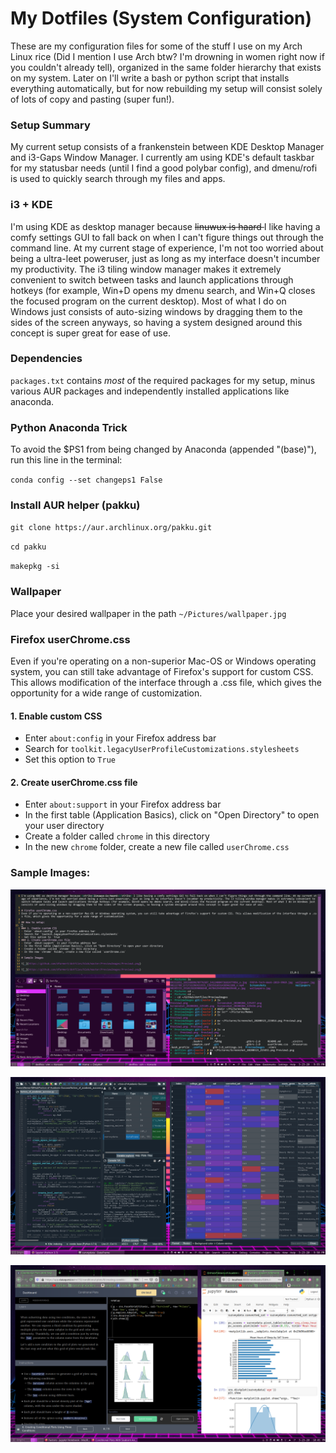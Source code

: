 # My Dotfiles (System Configuration)

These are my configuration files for some of the stuff I use on my Arch Linux rice (Did I mention I use Arch btw? I'm drowning in women right now if you couldn't already tell), organized in the same folder hierarchy that exists on my system. Later on I'll write a bash or python script that installs everything automatically, but for now rebuilding my setup will consist solely of lots of copy and pasting (super fun!).

### Setup Summary
My current setup consists of a frankenstein between KDE Desktop Manager and i3-Gaps Window Manager. I currently am using KDE's default taskbar for my statusbar needs (until I find a good polybar config), and dmenu/rofi is used to quickly search through my files and apps. 

### i3 + KDE
I'm using KDE as desktop manager because <strike>linuwux is haard </strike> I like having a comfy settings GUI to fall back on when I can't figure things out through the command line. At my current stage of experience, I'm not too worried about being a ultra-leet poweruser, just as long as my interface doesn't incumber my productivity. The i3 tiling window manager makes it extremely convenient to switch between tasks and launch applications through hotkeys (for example, Win+D opens my dmenu search, and Win+Q closes the focused program on the current desktop). Most of what I do on Windows just consists of auto-sizing windows by dragging them to the sides of the screen anyways, so having a system designed around this concept is super great for ease of use.

### Dependencies
`packages.txt` contains *most* of the required packages for my setup, minus various AUR packages and independently installed applications like anaconda.

### Python Anaconda Trick
To avoid the $PS1 from being changed by Anaconda (appended "(base)"), run this line in the terminal: 

`conda config --set changeps1 False`

### Install AUR helper (pakku)
`git clone https://aur.archlinux.org/pakku.git`

`cd pakku`

`makepkg -si`

### Wallpaper
Place your desired wallpaper in the path `~/Pictures/wallpaper.jpg`

### Firefox userChrome.css
Even if you're operating on a non-superior Mac-OS or Windows operating system, you can still take advantage of Firefox's support for custom CSS. This allows modification of the interface through a .css file, which gives the opportunity for a wide range of customization.

#### 1. Enable custom CSS
- Enter `about:config` in your Firefox address bar
- Search for `toolkit.legacyUserProfileCustomizations.stylesheets`
- Set this option to `True`
#### 2. Create userChrome.css file
- Enter `about:support` in your Firefox address bar
- In the first table (Application Basics), click on "Open Directory" to open your user directory
- Create a folder called `chrome` in this directory
- In the new `chrome` folder, create a new file called `userChrome.css`

### Sample Images:

![ ](https://github.com/dfarmer3/dotfiles/blob/master/PreviewImages/Preview1.png)

![ ](https://github.com/dfarmer3/dotfiles/blob/master/PreviewImages/Preview2.png)

![ ](https://github.com/dfarmer3/dotfiles/blob/master/PreviewImages/Preview3.png)
